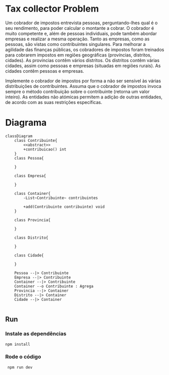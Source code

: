 # Tax collector Problem

Um cobrador de impostos entrevista pessoas, perguntando-lhes qual é o seu rendimento, para poder calcular o montante a cobrar. O cobrador é muito competente e, além de pessoas individuais, pode também abordar empresas e realizar a mesma operação. Tanto as empresas, como as pessoas, são vistas como contribuintes singulares. Para melhorar a agilidade das finanças públicas, os cobradores de impostos foram treinados para cobrarem impostos em regiões geográficas (províncias, distritos, cidades). As províncias contêm vários distritos. Os distritos contêm várias cidades, assim como pessoas e empresas (situadas em regiões rurais). As cidades contêm pessoas e empresas.

Implemente o cobrador de impostos por forma a não ser sensível às várias distribuições de contribuintes. Assuma que o cobrador de impostos invoca sempre o método contribuição sobre o contribuinte (retorna um valor inteiro). As entidades não atómicas permitem a adição de outras entidades, de acordo com as suas restrições específicas.

# Diagrama

```mermaid
classDiagram
    class Contribuinte{
        <<abstract>>
        +contribuicao() int
    }
    class Pessoa{

    }

    class Empresa{

    }

    class Container{
        -List~Contribuinte~ contribuintes

        +add(Contribuinte contribuinte) void
    }

    class Provincia{

    }

    class Distrito{

    }

    class Cidade{

    }

    Pessoa --|> Contribuinte
    Empresa --|> Contribuinte
    Container --|> Contribuinte
    Container --o Contribuinte : Agrega
    Provincia --|> Container
    Distrito --|> Container
    Cidade --|> Container
    

```



## Run

### Instale as dependências

`npm install `

### Rode o código

` npm run dev`

